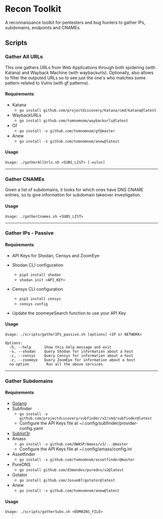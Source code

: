 # Recon Toolkit

A reconnaissance toolkit for pentesters and bug hunters to gather IPs, subdomains, endpoints and CNAMEs.

## Scripts

### Gather All URLs

This one gathers URLs from Web Applications through both spidering (with Katana) and Wayback Machine (with waybackurls).
Optionally, also allows to filter the outputed URLs so to see just the one's who matches some pattern related to Vulns (with gf patterns).

#### Requirements

- Katana
  - ```go install github.com/projectdiscovery/katana/cmd/katana@latest```
- WaybackURLs
  - ```go install github.com/tomnomnom/waybackurls@latest```
- Gf
  - ```go install -v github.com/tomnomnom/gf@master ```
- Anew
  - ```go install -v github.com/tomnomnom/anew@latest```

#### Usage

```
Usage: ./gatherAllUrls.sh <SUBS_LIST> [-vulns]
```

---

### Gather CNAMEs

Given a list of subdomains, it looks for which ones have DNS CNAME entries, so to give information for subdomain takeover investigation.

#### Usage

```
Usage: ./gatherCnames.sh <SUBS_LIST>
```

---

### Gather IPs - Passive

#### Requirements
- API Keys for Shodan, Censys and ZoomEye

- Shodan CLI configuration
  - ```pip3 install shodan```
  - ```shodan init <API_KEY>```
  
- Censys CLI configuration
  - ```pip3 install censys```
  - ```censys config```
  
- Update the zoomeyeSearch function to use your API Key

#### Usage

```
Usage: ./scripts/gatherIPs_passive.sh [options] <IP or NETWORK>

Options:
  -h, --help      Show this help message and exit
  -s, --shodan    Query Shodan for information about a host
  -c, --censys    Query Censys for information about a host
  -z, --zoomeye   Query ZoomEye for information about a host
  no option        Run all the above services
```

---

### Gather Subdomains

#### Requirements

- [Golang](https://go.dev/doc/install)
- Subfinder
  - ```go install -v github.com/projectdiscovery/subfinder/v2/cmd/subfinder@latest```
  - Configure the API Keys file at ~/.config/subfinder/provider-config.yaml
- [Sublist3r](https://github.com/aboul3la/Sublist3r)
- Amass
  - ```go install -v github.com/OWASP/Amass/v3/...@master```
  - Configure the API Keys file at ~/.config/amass/config.ini
- Assetfinder
  - ```go install -v github.com/tomnomnom/assetfinder@master```
- PureDNS
  - ```go install github.com/d3mondev/puredns/v2@latest```
- Gotator
  - ```go install github.com/Josue87/gotator@latest```
- Anew
  - ```go install -v github.com/tomnomnom/anew@latest```
  
#### Usage

```
Usage: ./scripts/gatherSubs.sh <DOMAINS_FILE>
```
